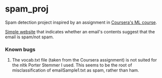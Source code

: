 # spam_proj
Spam detection project inspired by an assignment in [Coursera's ML course](https://www.coursera.org/learn/machine-learning).

[Simple website](https://arcane-thicket-31145.herokuapp.com/) that indicates whether an email's contents suggest that the email is spam/not spam.

### Known bugs
1. The vocab.txt file (taken from the Coursera assignment) is not suited for the nltk Porter Stemmer I used. This seems to be the root of misclassification of emailSample1.txt as spam, rather than ham.
